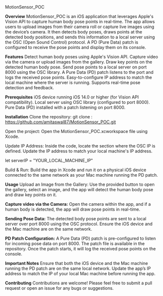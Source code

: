 MotionSensor_POC

**Overview**
MotionSensor_POC is an iOS application that leverages Apple's Vision API to capture human body pose points in real-time. The app allows users to upload images from their camera roll or capture live images using the device’s camera. It then detects body poses, draws points at the detected body positions, and sends this information to a local server using the OSC (Open Sound Control) protocol. A PD (Pure Data) patch is configured to receive the pose points and display them on its console.

**Features**
Detect human body poses using Apple's Vision API.
Capture video via the camera or upload images from the gallery.
Draw key points on the detected human body pose.
Send pose points to a local server on port 8000 using the OSC library.
A Pure Data (PD) patch listens to the port and logs the received pose points.
Easy-to-configure IP address to match the local machine where the server is running.
Supports real-time pose detection and feedback.

**Prerequisites**
iOS device running iOS 14.0 or higher (for Vision API compatibility).
Local server using OSC library (configured to port 8000).
Pure Data (PD) installed with a patch listening on port 8000.

**Installation**
Clone the repository:
git clone : https://github.com/amitaswal87/MotionSensor_POC.git

Open the project: Open the MotionSensor_POC.xcworkspace file using Xcode.

Update IP Address: Inside the code, locate the section where the OSC IP is defined. Update the IP address to match your local machine's IP address.

let serverIP = "YOUR_LOCAL_MACHINE_IP"

Build & Run: Build the app in Xcode and run it on a physical iOS device connected to the same network as your Mac machine running the PD patch.

**Usage**
Upload an Image from the Gallery:
Use the provided button to open the gallery, select an image, and the app will detect the human body pose and draw key points on it.

**Capture video via the Camera:**
Open the camera within the app, and if a human body is detected, the app will draw pose points in real-time.

**Sending Pose Data:**
The detected body pose points are sent to a local server over port 8000 using the OSC protocol. Ensure the iOS device and the Mac machine are on the same network.

**PD Patch Configuration:**
A Pure Data (PD) patch is pre-configured to listen for incoming pose data on port 8000. The patch file is available in the repository. Once the patch starts, it will log the received pose points on the console.

**Important Notes**
Ensure that both the iOS device and the Mac machine running the PD patch are on the same local network.
Update the app’s IP address to match the IP of your local Mac machine before running the app.

**Contributing**
Contributions are welcome! Please feel free to submit a pull request or open an issue for any bugs or suggestions.

